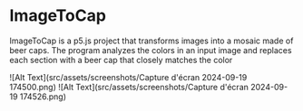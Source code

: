 # ImageToCap
ImageToCap is a p5.js project that transforms images into a mosaic made of beer caps. The program analyzes the colors in an input image and replaces each section with a beer cap that closely matches the color

![Alt Text](src/assets/screenshots/Capture d'écran 2024-09-19 174500.png)
![Alt Text](src/assets/screenshots/Capture d'écran 2024-09-19 174526.png)
